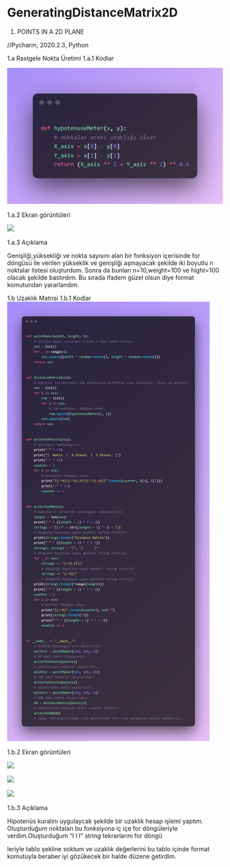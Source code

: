 # GeneratingDistanceMatrix2D
1) POINTS IN A 2D PLANE 

//Pycharm, 2020.2.3, Python 

1.a Rastgele Nokta Üretimi 1.a.1 Kodlar 

![](https://github.com/Aeglos007/GeneratingDistanceMatrix2D/blob/main/images/raycast-untitled.png)


1.a.2 Ekran görüntüleri 

![](https://github.com/Aeglos007/GeneratingDistanceMatrix2D/blob/main/images/Aspose.Words.891b2d01-03c1-4bea-93d8-b1f4382ea76b.001.png)

1.a.3 Açıklama 

Genişliği,yüksekliği ve nokta sayısını alan bir fonksiyon içerisinde for döngüsü ile verilen yükseklik ve genişliği aşmayacak şekilde iki boyutlu n noktalar listesi oluşturdum. Sonra da bunları n=10,weight=100 ve hight=100 olacak şekilde bastırdım. Bu sırada ifadem güzel olsun diye format komutundan yararlandım. 

1.b Uzaklık Matrisi 1.b.1 Kodlar 
![](https://github.com/Aeglos007/GeneratingDistanceMatrix2D/blob/main/images/raycast-untitled%20(2).png)

1.b.2 Ekran görüntüleri 

![](https://github.com/Aeglos007/GeneratingDistanceMatrix2D/blob/main/images/Aspose.Words.891b2d01-03c1-4bea-93d8-b1f4382ea76b.004.png)

![](https://github.com/Aeglos007/GeneratingDistanceMatrix2D/blob/main/images/Aspose.Words.891b2d01-03c1-4bea-93d8-b1f4382ea76b.005.png)

![](https://github.com/Aeglos007/GeneratingDistanceMatrix2D/blob/main/images/Aspose.Words.891b2d01-03c1-4bea-93d8-b1f4382ea76b.006.png)

1.b.3 Açıklama 

Hipotenüs kuralını uygulaycak şekilde bir uzaklık hesap işlemi yaptım. Oluşturduğum noktaları bu fonksiyona iç içe for döngüleriyle verdim.Oluşturduğum “I  I  I” string tekrarlarını for döngü 

leriyle  tablo şekline soktum ve uzaklık değerlerini bu tablo içinde format komutuyla beraber iyi gözükecek bir halde düzene getirdim.  



